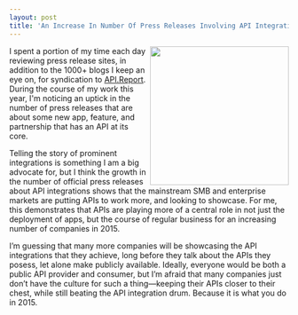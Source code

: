 ```yaml
---
layout: post
title: 'An Increase In Number Of Press Releases Involving API Integration'
---
```

<p><a href="http://api.report/"><img src="https://s3.amazonaws.com/kinlane-productions/bw-icons/bw-press-release-api.png" alt="" width="250" align="right" /></a></p>
<p>I spent a portion of my time each day reviewing press release sites, in addition to the 1000+ blogs I keep an eye on, for syndication to <a href="http://api.report/">API.Report</a>. During the course of my work this year, I'm noticing an uptick in the number of press releases that are about some new app, feature, and partnership that has an API at its core.</p>
<p>Telling the story of prominent integrations is something I am a big advocate for, but I think the growth in the number of official press releases about API integrations shows that the mainstream SMB and enterprise markets are putting APIs to work more, and looking to showcase. For me, this demonstrates that APIs are playing more of a central role in not just the deployment of apps, but the course of regular business for an increasing number of companies in 2015.</p>
<p>I&rsquo;m guessing that many more companies will be showcasing the API integrations that they achieve, long before they talk about the APIs they posess, let alone make publicly available. Ideally, everyone would be both a public API provider and consumer, but I&rsquo;m afraid that many companies just don&rsquo;t have the culture for such a thing&mdash;keeping their APIs closer to their chest, while still beating the API integration drum. Because it is what you do in 2015.</p>